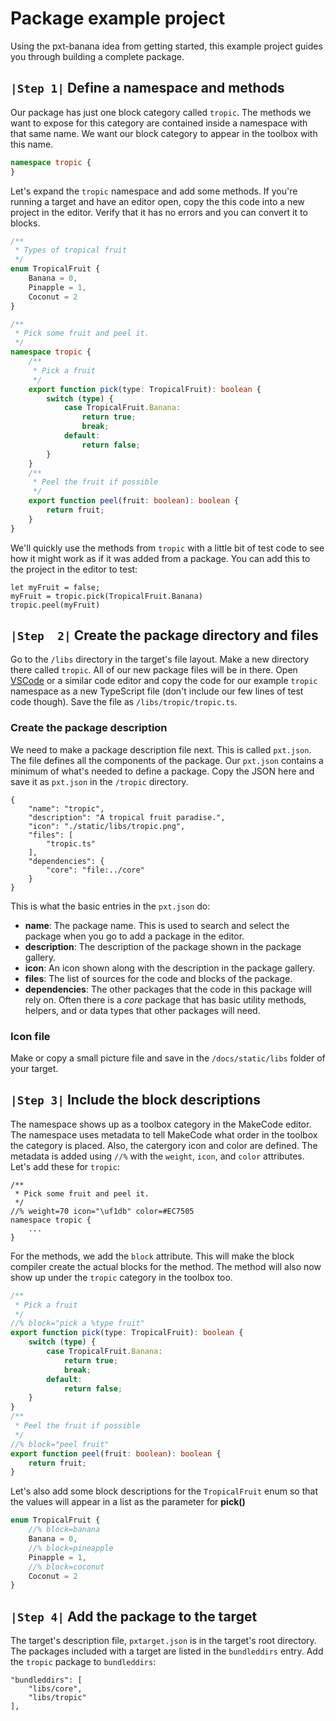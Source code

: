 # Package example project

Using the pxt-banana idea from getting started, this example project guides you through building a complete package.

## ``|Step 1|`` Define a namespace and methods

Our package has just one block category called `tropic`. The methods we want to expose for this category are contained inside a namespace with that same name. We want our block category to appear in the toolbox with this name.

```typescript
namespace tropic {
}
```

Let's expand the `tropic` namespace and add some methods. If you're running a target and have an editor open, copy the this code into a new project in the editor. Verify that it has no errors and you can convert it to blocks.

```typescript
/**
 * Types of tropical fruit
 */
enum TropicalFruit {
    Banana = 0,
    Pinapple = 1,
    Coconut = 2
}

/**
 * Pick some fruit and peel it.
 */
namespace tropic {
    /**
     * Pick a fruit
     */
    export function pick(type: TropicalFruit): boolean {
        switch (type) {
            case TropicalFruit.Banana:
                return true;
                break;
            default:
                return false;
        }
    }
    /**
     * Peel the fruit if possible
     */
    export function peel(fruit: boolean): boolean {
        return fruit;
    }
}
```

We'll quickly use the methods from `tropic` with a little bit of test code to see how it might work as if it was added from a package. You can add this to the project in the editor to test:

```typescript-ignore
let myFruit = false;
myFruit = tropic.pick(TropicalFruit.Banana)
tropic.peel(myFruit)
```
## ``|Step  2|`` Create the package directory and files

Go to the `/libs` directory in the target's file layout. Make a new directory there called `tropic`. All of our new package files will be in there. Open [VSCode](https://code.visualstudio.com) or a similar code editor and copy the code for our example `tropic` namespace as a new TypeScript file (don't include our few lines of test code though). Save the file as `/libs/tropic/tropic.ts`.

### Create the package description

We need to make a package description file next. This is called `pxt.json`. The file defines all the components of the package. Our `pxt.json` contains a minimum of what's needed to define a package. Copy the JSON here and save it as `pxt.json` in the `/tropic` directory.

```typescript-ignore
{
    "name": "tropic",
    "description": "A tropical fruit paradise.",
    "icon": "./static/libs/tropic.png",
    "files": [
        "tropic.ts"
    ],
    "dependencies": {
        "core": "file:../core"
    }
}
```

This is what the basic entries in the `pxt.json` do:

* **name**: The package name. This is used to search and select the package when you go to add a package in the editor.
* **description**: The description of the package shown in the package gallery.
* **icon**: An icon shown along with the description in the package gallery.
* **files**: The list of sources for the code and blocks of the package.
* **dependencies**: The other packages that the code in this package will rely on. Often there is a _core_ package that has basic utility methods, helpers, and or data types that other packages will need.

### Icon file

Make or copy a small picture file and save in the `/docs/static/libs` folder of your target.

## ``|Step 3|`` Include the block descriptions

The namespace shows up as a toolbox category in the MakeCode editor. The namespace uses metadata to tell MakeCode what order in the toolbox the category is placed. Also, the catergory icon and color are defined. The metadata is added using `//%` with the `weight`, `icon`, and `color` attributes. Let's add these for `tropic`:

```typescript-ignore
/**
 * Pick some fruit and peel it.
 */
//% weight=70 icon="\uf1db" color=#EC7505
namespace tropic {
    ...
}
```
For the methods, we add the `block` attribute. This will make the block compiler create the actual blocks for the method. The method will also now show up under the `tropic` category in the toolbox too.

```typescript
/**
 * Pick a fruit
 */
//% block="pick a %type fruit"
export function pick(type: TropicalFruit): boolean {
    switch (type) {
        case TropicalFruit.Banana:
            return true;
            break;
        default:
            return false;
    }
}
/**
 * Peel the fruit if possible
 */
//% block="peel fruit"
export function peel(fruit: boolean): boolean {
    return fruit;
}
```

Let's also add some block descriptions for the `TropicalFruit` enum so that the values will appear in a list as the parameter for **pick()**

```typescript
enum TropicalFruit {
    //% block=banana
    Banana = 0,
    //% block=pineapple
    Pinapple = 1,
    //% block=coconut
    Coconut = 2
}
```

## ``|Step 4|`` Add the package to the target

The target's description file, `pxtarget.json` is in the target's root directory. The packages included with a target are listed in the `bundleddirs` entry. Add the `tropic` package to `bundleddirs`:

```typescript-ignore
"bundleddirs": [
    "libs/core",
    "libs/tropic"
],
```
